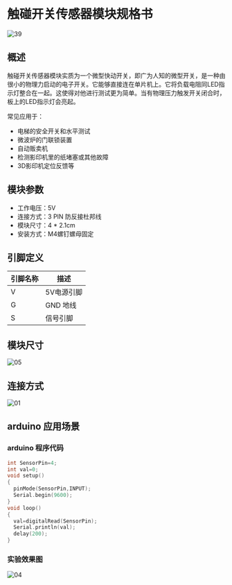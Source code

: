 # 触碰开关传感器模块规格书

![39](E:\GitLab\sensors-kit\25.触碰开关传感器模块\触碰开关传感器模块图片\39.jpg)

## 概述

触碰开关传感器模块实质为一个微型快动开关，即广为人知的微型开关，是一种由很小的物理力启动的电子开关。它能够直接连在单片机上。它将负载电阻同LED指示灯整合在一起。这使得对他进行测试更为简单。当有物理压力触发开关闭合时，板上的LED指示灯会亮起。

常见应用于：

- 电梯的安全开关和水平测试
- 微波炉的门联锁装置
- 自动贩卖机
- 检测影印机里的纸堵塞或其他故障
- 3D影印机定位反馈等

## 模块参数

* 工作电压：5V
* 连接方式：3 PIN 防反接杜邦线
* 模块尺寸：4 * 2.1cm
* 安装方式：M4螺钉螺母固定

## 引脚定义

| 引脚名称| 描述 |
|---- |----|
| V | 5V电源引脚 |
| G | GND 地线 |
| S | 信号引脚 |

## 模块尺寸

![05](E:\GitLab\sensors-kit\25.触碰开关传感器模块\触碰开关传感器模块图片\05.jpg)

## 连接方式

![01](E:\GitLab\sensors-kit\25.触碰开关传感器模块\触碰开关传感器模块图片\01.jpg)


##  arduino 应用场景

### arduino 程序代码

```c++
int SensorPin=4;
int val=0;
void setup() 
{    
  pinMode(SensorPin,INPUT);
  Serial.begin(9600);
}  
void loop() 
{  
  val=digitalRead(SensorPin);
  Serial.println(val);
  delay(200);
}
```

### 实验效果图

![04](E:\GitLab\sensors-kit\25.触碰开关传感器模块\触碰开关传感器模块图片\04.jpg)